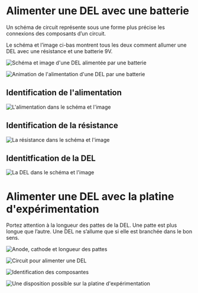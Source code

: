# Alimenter une DEL avec une batterie

Un schéma de circuit représente sous une forme plus précise les connexions des composants d’un circuit.

Le schéma et l’image ci-bas montrent tous les deux comment allumer une DEL avec une résistance et une batterie 9V. 

![Schéma et image d'une DEL alimentée par une batterie](./alimenter_del_avec_une_batterie.svg)

![Animation de l'alimentation d'une DEL par une batterie](./alimenter_del_batterie_9v.gif)

## Identification de l'alimentation

![L'alimentation dans le schéma et l'image](./alimenter_del_avec_une_batterie_alimentation.svg)

## Identification de la résistance

![La résistance dans le schéma et l'image](./alimenter_del_avec_une_batterie_resistance.svg)

## Identitfication de la DEL

![La DEL dans le schéma et l'image](./alimenter_del_avec_une_batterie_del.svg)


# Alimenter une DEL avec la platine d'expérimentation

Portez attention à la longueur des pattes de la DEL. Une patte est plus longue que l’autre. Une DEL ne s’allume que si elle est branchée dans le bon sens. 

![Anode, cathode et longueur des pattes](./del_longueur_pattes.svg)


![Circuit pour alimenter une DEL](./alimenter_del_schema.svg)

![Identification des composantes](./alimenter_del_schema_avec_images.svg)

![Une disposition possible sur la platine d'expérimentation](./alimenter_del_circuit_bb.svg)